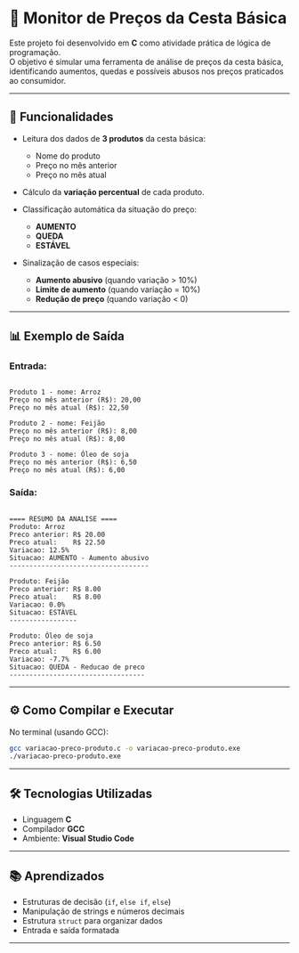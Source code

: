 # 🛒 Monitor de Preços da Cesta Básica

Este projeto foi desenvolvido em **C** como atividade prática de lógica de programação.  
O objetivo é simular uma ferramenta de análise de preços da cesta básica, identificando aumentos, quedas e possíveis abusos nos preços praticados ao consumidor.  

---

## 📌 Funcionalidades

- Leitura dos dados de **3 produtos** da cesta básica:  
  - Nome do produto  
  - Preço no mês anterior  
  - Preço no mês atual  

- Cálculo da **variação percentual** de cada produto.  
- Classificação automática da situação do preço:
  - **AUMENTO**
  - **QUEDA**
  - **ESTÁVEL**

- Sinalização de casos especiais:
  - **Aumento abusivo** (quando variação > 10%)  
  - **Limite de aumento** (quando variação = 10%)  
  - **Redução de preço** (quando variação < 0)  

---

## 📊 Exemplo de Saída

### Entrada:
```

Produto 1 - nome: Arroz
Preço no mês anterior (R$): 20,00
Preço no mês atual (R$): 22,50

Produto 2 - nome: Feijão
Preço no mês anterior (R$): 8,00
Preço no mês atual (R$): 8,00

Produto 3 - nome: Óleo de soja
Preço no mês anterior (R$): 6,50
Preço no mês atual (R$): 6,00

```

### Saída:
```

==== RESUMO DA ANALISE ====
Produto: Arroz
Preco anterior: R$ 20.00
Preco atual:    R$ 22.50
Variacao: 12.5%
Situacao: AUMENTO - Aumento abusivo
-----------------------------------

Produto: Feijão
Preco anterior: R$ 8.00
Preco atual:    R$ 8.00
Variacao: 0.0%
Situacao: ESTÁVEL
-----------------

Produto: Óleo de soja
Preco anterior: R$ 6.50
Preco atual:    R$ 6.00
Variacao: -7.7%
Situacao: QUEDA - Reducao de preco
----------------------------------

````

---

## ⚙️ Como Compilar e Executar

No terminal (usando GCC):

```bash
gcc variacao-preco-produto.c -o variacao-preco-produto.exe
./variacao-preco-produto.exe
````

---

## 🛠️ Tecnologias Utilizadas

* Linguagem **C**
* Compilador **GCC**
* Ambiente: **Visual Studio Code**

---

## 📚 Aprendizados

* Estruturas de decisão (`if`, `else if`, `else`)
* Manipulação de strings e números decimais
* Estrutura `struct` para organizar dados
* Entrada e saída formatada

---
